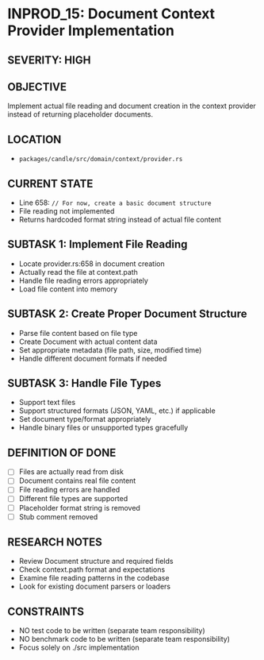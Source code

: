 # INPROD_15: Document Context Provider Implementation

## SEVERITY: HIGH

## OBJECTIVE
Implement actual file reading and document creation in the context provider instead of returning placeholder documents.

## LOCATION
- `packages/candle/src/domain/context/provider.rs`

## CURRENT STATE
- Line 658: `// For now, create a basic document structure`
- File reading not implemented
- Returns hardcoded format string instead of actual file content

## SUBTASK 1: Implement File Reading
- Locate provider.rs:658 in document creation
- Actually read the file at context.path
- Handle file reading errors appropriately
- Load file content into memory

## SUBTASK 2: Create Proper Document Structure
- Parse file content based on file type
- Create Document with actual content data
- Set appropriate metadata (file path, size, modified time)
- Handle different document formats if needed

## SUBTASK 3: Handle File Types
- Support text files
- Support structured formats (JSON, YAML, etc.) if applicable
- Set document type/format appropriately
- Handle binary files or unsupported types gracefully

## DEFINITION OF DONE
- [ ] Files are actually read from disk
- [ ] Document contains real file content
- [ ] File reading errors are handled
- [ ] Different file types are supported
- [ ] Placeholder format string is removed
- [ ] Stub comment removed

## RESEARCH NOTES
- Review Document structure and required fields
- Check context.path format and expectations
- Examine file reading patterns in the codebase
- Look for existing document parsers or loaders

## CONSTRAINTS
- NO test code to be written (separate team responsibility)
- NO benchmark code to be written (separate team responsibility)
- Focus solely on ./src implementation
